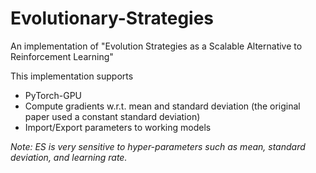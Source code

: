 # Evolutionary-Strategies
An implementation of "Evolution Strategies as a Scalable Alternative to Reinforcement Learning"

This implementation supports
- PyTorch-GPU
- Compute gradients w.r.t. mean and standard deviation (the original paper used a constant standard deviation)
- Import/Export parameters to working models

*Note: ES is very sensitive to hyper-parameters such as mean, standard deviation, and learning rate.*
